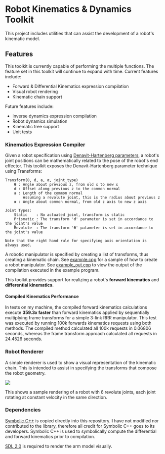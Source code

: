 

# Robot Kinematics & Dynamics Toolkit

This project includes utilities that can assist the development of a robot's kinematic model.

## Features

This toolkit is currently capable of performing the multiple functions.
The feature set in this toolkit will continue to expand with time.
Current features include:
* Forward & Differential Kinematics expression compilation
* Visual robot rendering
* Kinematic chain support

Future features include:
* Inverse dynamics expression compilation
* Robot dynamics simulation
* Kinematic tree support
* Unit tests

### Kinematics Expression Compiler

Given a robot specification using [Denavit-Hartenberg parameters](https://en.wikipedia.org/wiki/Denavit%E2%80%93Hartenberg_parameters),
a robot's joint positions can be mathematically related to the pose of the robot's end effector.
This toolkit exposes the Denavit-Hartenberg parameter technique using Transforms:

```
Transform(θ, d, a, α, joint_type)
    θ : Angle about previous z, from old x to new x
    d : Offset along previous z to the common normal
    a : Length of the common normal
        Assuming a revolute joint, this is the radius about previous z
    α : Angle about common normal, from old z axis to new z axis

Joint Types:
    Static    : No actuated joint, transform is static
    Prismatic : The transform 'd' parameter is set in accordance to the joint's value
    Revolute  : The transform 'θ' patameter is set in accordance to the joint's value

Note that the right hand rule for specifying axis orientation is always used.
```

A robotic manipulator is specified by creating a list of transforms, thus creating a kinematic chain.
See [example.cpp](https://github.com/sjsimps/Robotics-Tools/blob/master/example.cpp) for a sample of how to create a robot manipulator.
See [example_out.cpp](https://github.com/sjsimps/Robotics-Tools/blob/master/example_out.cpp) to view the output of the compilation executed in the example program.

This toolkit provides support for realizing a robot's **forward kinematics** and **differential kinematics**.

#### Compiled Kinematics Performance

In tests on my machine, the compiled forward kinematics calculations execute **359.3x faster** than forward kinematics applied by sequentially multiplying frame transforms for a simple 3-link RRR manipulator.
This test was executed by running 100k forwards kinematics requests using both methods.
The compiled method calculated all 100k requests in 0.06806 seconds, whereas the frame transform approach calculated all requests in 24.4526 seconds.

### Robot Renderer

A simple renderer is used to show a visual representation of the kinematic chain.
This is intended to assist in specifying the transforms that compose the robot geometry.

![](https://github.com/sjsimps/Robotics-Tools/blob/master/example_render.gif)

This shows a sample rendering of a robot with 6 revolute joints, each joint rotating at constant velocity in the same direction.

### Dependencies

[Symbolic C++](http://issc.uj.ac.za/symbolic/symbolic.html) is copied directly into this repository.
I have not modified nor contributed to the library, therefore all credit for Symbolic C++ goes to its developers.
Symbolic C++ is used to symbolically compute the differential and forward kinematics prior to compilation.

[SDL 2.0](https://wiki.libsdl.org/Installation) is required to render the arm model visually.


